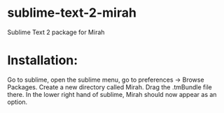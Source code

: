 sublime-text-2-mirah
====================

Sublime Text 2 package for Mirah

# Installation:

Go to sublime, open the sublime menu, go to preferences -> Browse Packages. Create a new directory called Mirah.  Drag the .tmBundle file there.  In the lower right hand of sublime, Mirah should now appear as an option.

